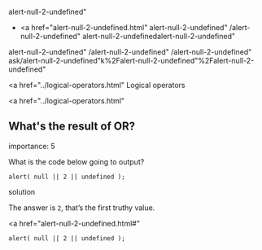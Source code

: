 alert-null-2-undefined"

-   <a href="alert-null-2-undefined.html"
    alert-null-2-undefined"
    /alert-null-2-undefined"
    alert-null-2-undefinedalert-null-2-undefined"

<!-- -->

alert-null-2-undefined"
/alert-null-2-undefined"
/alert-null-2-undefined"
ask/alert-null-2-undefined"k%2Falert-null-2-undefined"%2Falert-null-2-undefined" </a>

<a href="../logical-operators.html" Logical operators</span></a>

<a href="../logical-operators.html"

## What's the result of OR?

<span class="task__importance" title="How important is the task, from 1 to 5">importance: 5</span>

What is the code below going to output?

    alert( null || 2 || undefined );

solution

The answer is `2`, that’s the first truthy value.

<a href="alert-null-2-undefined.html#"
<a href="alert-null-2-undefined.html#" class="toolbar__button toolbar__button_edit" title="open in sandbox"></a>

    alert( null || 2 || undefined );
